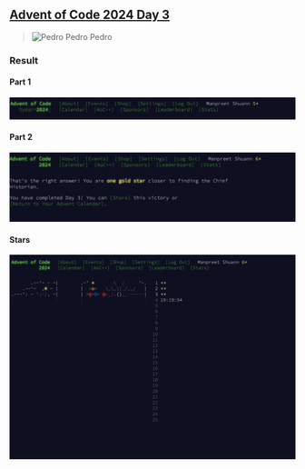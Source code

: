 ## [Advent of Code 2024 Day 3](https://adventofcode.com/2024/day/3)

> ![Pedro Pedro Pedro](https://i.giphy.com/media/v1.Y2lkPTc5MGI3NjExNzhqendrdDNqbDg3NXY1ZzB4d2lybmlzcHRjZTFuMWRrc25oM3gzdiZlcD12MV9pbnRlcm5hbF9naWZfYnlfaWQmY3Q9Zw/Dg4TxjYikCpiGd7tYs/giphy.gif)

### Result

#### Part 1

![Part1](part-1.png)

#### Part 2

![Part2](part-2.png)

#### Stars

![Stars](stars.png)

